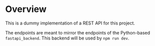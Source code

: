 # Overview

This is a dummy implementation of a REST API for this project.

The endpoints are meant to mirror the endpoints of the Python-based `fastapi_backend`.
This backend will be used by `npm run dev`.
